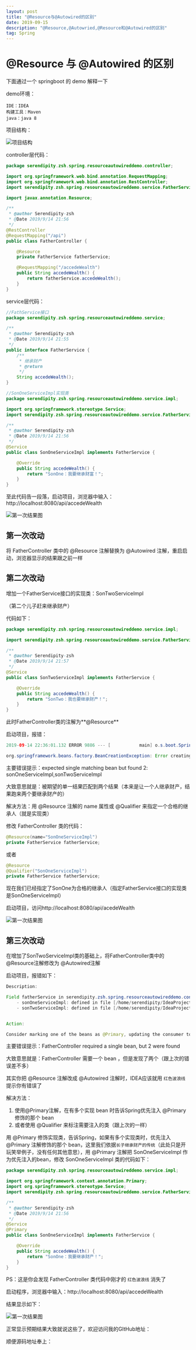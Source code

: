 ```yaml
---
layout: post
title: "@Resource与@Autowired的区别"
date: 2019-09-15
description: "@Resource,@Autowried,@Resource和@Autowired的区别"
tag: Spring
---
```


# @Resource 与 @Autowired 的区别

下面通过一个 springboot 的 demo 解释一下

demo环境：

```
IDE：IDEA
构建工具：Maven
java：java 8
```

项目结构：

![项目结构](https://github.com/Serendipity-zsh/Serendipity-zsh.github.io/raw/master/images/posts/Resource/project.png)

controller层代码：

```java
package serendipity.zsh.spring.resourceautowireddemo.controller;

import org.springframework.web.bind.annotation.RequestMapping;
import org.springframework.web.bind.annotation.RestController;
import serendipity.zsh.spring.resourceautowireddemo.service.FatherService;

import javax.annotation.Resource;

/**
 * @author Serendipity-zsh
 * @Date 2019/9/14 21:56
 */
@RestController
@RequestMapping("/api")
public class FatherController {

    @Resource
    private FatherService fatherService;

    @RequestMapping("/accedeWealth")
    public String accedeWealth() {
        return fatherService.accedeWealth();
    }
}
```

service层代码：

```java
//FathService接口
package serendipity.zsh.spring.resourceautowireddemo.service;

/**
 * @author Serendipity-zsh
 * @Date 2019/9/14 21:55
 */
public interface FatherService {
    /**
     * 继承财产
     * @return
     */
    String accedeWealth();
}
```

```java
//SonOneServiceImpl实现类
package serendipity.zsh.spring.resourceautowireddemo.service.impl;

import org.springframework.stereotype.Service;
import serendipity.zsh.spring.resourceautowireddemo.service.FatherService;

/**
 * @author Serendipity-zsh
 * @Date 2019/9/14 21:56
 */
@Service
public class SonOneServiceImpl implements FatherService {

    @Override
    public String accedeWealth() {
        return "SonOne：我要继承财富！";
    }
}

```

至此代码告一段落，启动项目，浏览器中输入：http://localhost:8080/api/accedeWealth

![第一次结果图](https://github.com/Serendipity-zsh/Serendipity-zsh.github.io/raw/master/images/posts/Resource/result.png)



## 第一次改动

将 FatherController 类中的 @Resource 注解替换为 @Autowired 注解，重启启动，浏览器显示的结果跟之前一样



## 第二次改动

增加一个FatherService接口的实现类：SonTwoServiceImpl

（第二个儿子赶来继承财产）

代码如下：

```java
package serendipity.zsh.spring.resourceautowireddemo.service.impl;

import serendipity.zsh.spring.resourceautowireddemo.service.FatherService;

/**
 * @author Serendipity-zsh
 * @Date 2019/9/14 21:57
 */
@Service
public class SonTwoServiceImpl implements FatherService {

    @Override
    public String accedeWealth() {
        return "SonTwo：我也要继承财产！";
    }
}
```

此时FatherController类的注解为**@Resource**

启动项目，报错：

```java
2019-09-14 22:36:01.132 ERROR 9886 --- [           main] o.s.boot.SpringApplication               : Application run failed

org.springframework.beans.factory.BeanCreationException: Error creating bean with name 'fatherController': Injection of resource dependencies failed; nested exception is org.springframework.beans.factory.NoUniqueBeanDefinitionException: No qualifying bean of type 'serendipity.zsh.spring.resourceautowireddemo.service.FatherService' available: expected single matching bean but found 2: sonOneServiceImpl,sonTwoServiceImpl
```

主要错误提示：expected single matching bean but found 2: sonOneServiceImpl,sonTwoServiceImpl

大致意思就是：被期望的单一结果匹配到两个结果（本来是让一个人继承财产，结果跑来两个要继承财产的）

解决方法：用 @Resource 注解的 name 属性或 @Qualifier 来指定一个合格的继承人（就是实现类）

修改 FatherController 类的代码：

```java
@Resource(name="SonOneServiceImpl")
private FatherService fatherService;
```

或者

```java
@Resource
@Qualifier("SonOneServiceImpl")
private FatherService fatherService;
```

现在我们已经指定了SonOne为合格的继承人（指定FatherService接口的实现类是SonOneServiceImpl）

启动项目，访问http://localhost:8080/api/acedeWealth

![第一次结果图](https://github.com/Serendipity-zsh/Serendipity-zsh.github.io/raw/master/images/posts/Resource/result.png)

## 第三次改动

在增加了SonTwoServiceImpl类的基础上，将FatherController类中的 @Resource注解修改为 @Autowired注解

启动项目，报错如下：

```java
Description:

Field fatherService in serendipity.zsh.spring.resourceautowireddemo.controller.FatherController required a single bean, but 2 were found:
	- sonOneServiceImpl: defined in file [/home/serendipity/IdeaProjects/Spring-Learning/resource-autowired-demo/target/classes/serendipity/zsh/spring/resourceautowireddemo/service/impl/SonOneServiceImpl.class]
	- sonTwoServiceImpl: defined in file [/home/serendipity/IdeaProjects/Spring-Learning/resource-autowired-demo/target/classes/serendipity/zsh/spring/resourceautowireddemo/service/impl/SonTwoServiceImpl.class]


Action:

Consider marking one of the beans as @Primary, updating the consumer to accept multiple beans, or using @Qualifier to identify the bean that should be consumed
```

主要错误提示：FatherController required a single bean, but 2 were found

大致意思就是：FatherController 需要一个 bean ，但是发现了两个（跟上次的错误差不多）

其实你把 @Resource 注解改成 @Autowired 注解时，IDEA应该就用 `红色波浪线` 提示你有错误了

解决方法：

1. 使用@Primary注解，在有多个实现 bean 时告诉Spring优先注入 @Primary 修饰的那个 bean 
2. 或者使用 @Qualifier 来标注需要注入的类（跟上次的一样）

用 @Primary 修饰实现类，告诉Spring，如果有多个实现类时，优先注入 @Primary 注解修饰的那个 bean，这里我们依据`长子继承财产的传统`（此处只是开玩笑举例子，没有任何其他意思），用 @Primary 注解把 SonOneServiceImpl 作为优先注入的bean，修改 SonOneServiceImpl 类的代码如下：

```java
package serendipity.zsh.spring.resourceautowireddemo.service.impl;

import org.springframework.context.annotation.Primary;
import org.springframework.stereotype.Service;
import serendipity.zsh.spring.resourceautowireddemo.service.FatherService;

/**
 * @author Serendipity-zsh
 * @Date 2019/9/14 21:56
 */
@Service
@Primary
public class SonOneServiceImpl implements FatherService {

    @Override
    public String accedeWealth() {
        return "SonOne：我要继承财产！";
    }
}
```

PS：这是你会发现 FatherController 类代码中刚才的 `红色波浪线` 消失了

启动程序，浏览器中输入：http://localhost:8080/api/accedeWealth

结果显示如下：

![第一次结果图](https://github.com/Serendipity-zsh/Serendipity-zsh.github.io/raw/master/images/posts/Resource/result.png)

正常显示预期结果大致就说这些了，欢迎访问我的GItHub地址：

顺便源码地址奉上：